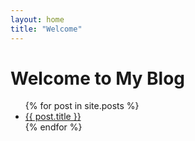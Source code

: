 ```yaml
---
layout: home
title: "Welcome"
---
```


<h1>Welcome to My Blog</h1>
<ul>
  {% for post in site.posts %}
    <li>
      <a href="{{ post.url | relative_url }}">{{ post.title }}</a>
    </li>
  {% endfor %}
</ul>